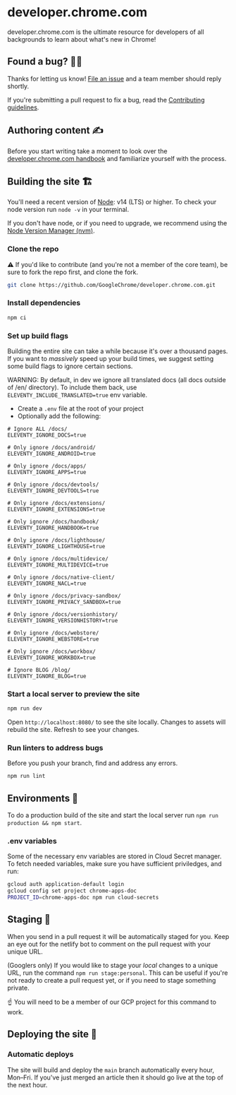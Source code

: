 # developer.chrome.com

developer.chrome.com is the ultimate resource for developers of all backgrounds
to learn about what's new in Chrome!

## Found a bug? 👷‍♀️

Thanks for letting us know! [File an issue](https://github.com/GoogleChrome/developer.chrome.com/issues/new?assignees=&labels=bug&template=bug_report.md&title=) and a team member should reply shortly.

If you're submitting a pull request to fix a bug, read the
[Contributing guidelines](https://github.com/GoogleChrome/developer.chrome.com/blob/main/CONTRIBUTING.md).

## Authoring content ✍️

Before you start writing take a moment to look over the
[developer.chrome.com handbook](https://developer.chrome.com/docs/handbook) and
familiarize yourself with the process.

## Building the site 🏗

You'll need a recent version of [Node](https://nodejs.org/): v14 (LTS) or higher.
To check your node version run `node -v` in your terminal.

If you don't have node, or if you need to upgrade, we recommend using the [Node
Version Manager (nvm)](https://github.com/nvm-sh/nvm).

### Clone the repo

⚠️ If you'd like to contribute (and you're not a member of the core team), be sure to fork the repo first, and clone the fork.

```bash
git clone https://github.com/GoogleChrome/developer.chrome.com.git
```

### Install dependencies

```bash
npm ci
```

### Set up build flags

Building the entire site can take a while because it's over a thousand pages.
If you want to _massively_ speed up your build times, we suggest setting some
build flags to ignore certain sections.

WARNING: By default, in dev we ignore all translated docs (all docs outside of /en/ directory).
To include them back, use `ELEVENTY_INCLUDE_TRANSLATED=true` env variable.

- Create a `.env` file at the root of your project
- Optionally add the following:

```text
# Ignore ALL /docs/
ELEVENTY_IGNORE_DOCS=true

# Only ignore /docs/android/
ELEVENTY_IGNORE_ANDROID=true

# Only ignore /docs/apps/
ELEVENTY_IGNORE_APPS=true

# Only ignore /docs/devtools/
ELEVENTY_IGNORE_DEVTOOLS=true

# Only ignore /docs/extensions/
ELEVENTY_IGNORE_EXTENSIONS=true

# Only ignore /docs/handbook/
ELEVENTY_IGNORE_HANDBOOK=true

# Only ignore /docs/lighthouse/
ELEVENTY_IGNORE_LIGHTHOUSE=true

# Only ignore /docs/multidevice/
ELEVENTY_IGNORE_MULTIDEVICE=true

# Only ignore /docs/native-client/
ELEVENTY_IGNORE_NACL=true

# Only ignore /docs/privacy-sandbox/
ELEVENTY_IGNORE_PRIVACY_SANDBOX=true

# Only ignore /docs/versionhistory/
ELEVENTY_IGNORE_VERSIONHISTORY=true

# Only ignore /docs/webstore/
ELEVENTY_IGNORE_WEBSTORE=true

# Only ignore /docs/workbox/
ELEVENTY_IGNORE_WORKBOX=true

# Ignore BLOG /blog/
ELEVENTY_IGNORE_BLOG=true
```

### Start a local server to preview the site

```bash
npm run dev
```

Open `http://localhost:8080/` to see the site locally. Changes to assets will
rebuild the site. Refresh to see your changes.

### Run linters to address bugs

Before you push your branch, find and address any errors.

```bash
npm run lint
```

## Environments 🌳

To do a production build of the site and start the local server
run `npm run production && npm start`.

### .env variables

Some of the necessary env variables are stored in Cloud Secret manager.
To fetch needed variables, make sure you have sufficient priviledges, and run:

```bash
gcloud auth application-default login
gcloud config set project chrome-apps-doc
PROJECT_ID=chrome-apps-doc npm run cloud-secrets
```

## Staging 🕺

When you send in a pull request it will be automatically staged for you. Keep an
eye out for the netlify bot to comment on the pull request with your unique URL.

(Googlers only) If you would like to stage your _local_ changes to a unique URL,
run the command `npm run stage:personal`. This can be useful if you're not ready
to create a pull request yet, or if you need to stage something private.

☝️ You will need to be a member of our GCP project for this command to work.

## Deploying the site 🚀

### Automatic deploys

The site will build and deploy the `main` branch automatically every hour,
Mon–Fri. If you've just merged an article then it should go live at the top
of the next hour.
